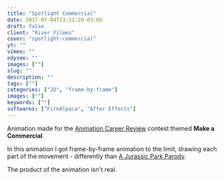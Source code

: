 ```yaml
---
title: "Spotlight Commercial"
date: 2017-07-04T23:21:20-03:00
draft: false
client: "River Filmes"
cover: "spotlight-commercial"
yt: ""
vimeo: ""
odysee: ""
images: [""]
slug: ""
description: ""
tags: [""]
categories: ["2D", "frame-by-frame"]
images: [""]
keywords: [""]
softwares: ["FireAlpaca", "After Effects"]
---
```


Animation made for the [Animation Career Review](https://www.animationcareerreview.com/) contest themed **Make a Commercial**.

In this animation I got frame-by-frame animation to the limit, drawing each part of the movement - differently than [A Jurassic Park Parody](/en/animations/a-jurassic-park-parody).

The product of the animation isn't real.
